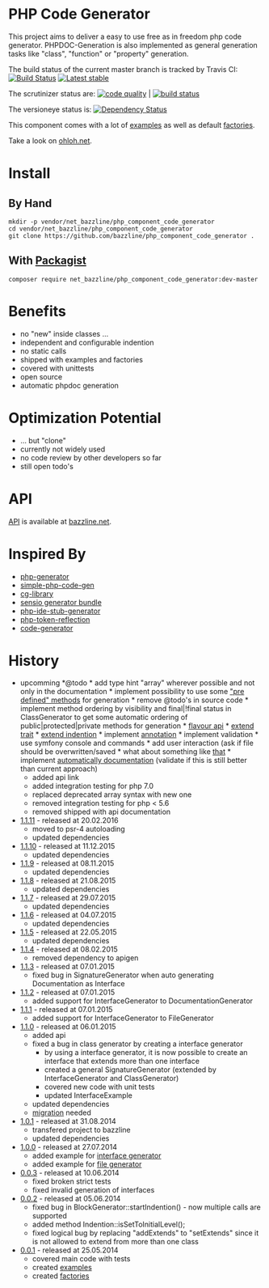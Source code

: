 # PHP Code Generator

This project aims to deliver a easy to use free as in freedom php code generator.
PHPDOC-Generation is also implemented as general generation tasks like "class", "function" or "property" generation.

The build status of the current master branch is tracked by Travis CI: 
[![Build Status](https://travis-ci.org/bazzline/php_component_code_generator.png?branch=master)](http://travis-ci.org/bazzline/php_component_code_generator)
[![Latest stable](https://img.shields.io/packagist/v/net_bazzline/php_component_code_generator.svg)](https://packagist.org/packages/net_bazzline/php_component_code_generator)

The scrutinizer status are:
[![code quality](https://scrutinizer-ci.com/g/bazzline/php_component_code_generator/badges/quality-score.png?b=master)](https://scrutinizer-ci.com/g/bazzline/php_component_code_generator/) | [![build status](https://scrutinizer-ci.com/g/bazzline/php_component_locator_generator/badges/build.png?b=master)](https://scrutinizer-ci.com/g/bazzline/php_component_code_generator/)

The versioneye status is:
[![Dependency Status](https://www.versioneye.com/user/projects/54036dbbeab62ac615000143/badge.svg?style=flat)](https://www.versioneye.com/user/projects/54036dbbeab62ac615000143)

This component comes with a lot of [examples](https://github.com/bazzline/php_component_code_generator/tree/master/example) as well as default [factories](https://github.com/bazzline/php_component_code_generator/tree/master/source/Net/Bazzline/Component/CodeGenerator/Factory).

Take a look on [ohloh.net](https://www.ohloh.net/p/php_component_code_generator).

# Install

## By Hand

```
mkdir -p vendor/net_bazzline/php_component_code_generator
cd vendor/net_bazzline/php_component_code_generator
git clone https://github.com/bazzline/php_component_code_generator .
```

## With [Packagist](https://packagist.org/packages/net_bazzline/php_component_code_generator)

```
composer require net_bazzline/php_component_code_generator:dev-master
```

# Benefits

* no "new" inside classes ...
* independent and configurable indention
* no static calls
* shipped with examples and factories
* covered with unittests
* open source
* automatic phpdoc generation

# Optimization Potential 

* ... but "clone"
* currently not widely used 
* no code review by other developers so far
* still open todo's

# API

[API](http://www.bazzline.net/57b93db867f58f6bf2982833765721032a5ea22b/index.html) is available at [bazzline.net](http://www.bazzline.net).

# Inspired By

* [php-generator](https://github.com/nette/php-generator)
* [simple-php-code-gen](https://github.com/gotohr/simple-php-code-gen)
* [cg-library](https://github.com/schmittjoh/cg-library)
* [sensio generator bundle](https://github.com/sensiolabs/SensioGeneratorBundle)
* [php-ide-stub-generator](https://github.com/racztiborzoltan/php-ide-stub-generator)
* [php-token-reflection](https://github.com/Andrewsville/PHP-Token-Reflection)
* [code-generator](https://github.com/Speicher210/CodeGenerator)

# History

* upcomming
    *@todo
        * add type hint "array" wherever possible and not only in the documentation
        * implement possibility to use some ["pre defined" methods](https://github.com/wells5609/CodeGenerator/tree/master/src/CodeGenerator/Method) for generation
        * remove @todo's in source code
        * implement method ordering by visibility and final|!final status in ClassGenerator to get some automatic ordering of public|protected|private methods for generation
        * [flavour api](https://github.com/propelorm/Propel/blob/master/generator/lib/builder/om/OMBuilder.php)
        * [extend trait](https://github.com/Speicher210/CodeGenerator/blob/master/docs/php/oop/generate-trait.md)
        * [extend indention](https://github.com/Speicher210/CodeGenerator/blob/master/src/Wingu/OctopusCore/CodeGenerator/GeneratorInterface.php)
        * implement [annotation](https://github.com/Speicher210/CodeGenerator/tree/master/src/Wingu/OctopusCore/CodeGenerator/PHP/Annotation)
        * implement validation
        * use symfony console and commands
            * add user interaction (ask if file should be overwritten/saved
        * what about something like [that](https://github.com/zetacomponents/PhpGenerator/blob/master/docs/example_general.php)
        * implement [automatically documentation](https://github.com/wells5609/CodeGenerator) (validate if this is still better than current approach)
    * added api link
    * added integration testing for php 7.0
    * replaced deprecated array syntax with new one
    * removed integration testing for php < 5.6
    * removed shipped with api documentation
* [1.1.11](https://github.com/bazzline/php_component_code_generator/tree/1.1.11) - released at 20.02.2016
    * moved to psr-4 autoloading
    * updated dependencies
* [1.1.10](https://github.com/bazzline/php_component_code_generator/tree/1.1.10) - released at 11.12.2015
    * updated dependencies
* [1.1.9](https://github.com/bazzline/php_component_code_generator/tree/1.1.9) - released at 08.11.2015
    * updated dependencies
* [1.1.8](https://github.com/bazzline/php_component_code_generator/tree/1.1.8) - released at 21.08.2015
    * updated dependencies
* [1.1.7](https://github.com/bazzline/php_component_code_generator/tree/1.1.7) - released at 29.07.2015
    * updated dependencies
* [1.1.6](https://github.com/bazzline/php_component_code_generator/tree/1.1.6) - released at 04.07.2015
    * updated dependencies
* [1.1.5](https://github.com/bazzline/php_component_code_generator/tree/1.1.5) - released at 22.05.2015
    * updated dependencies
* [1.1.4](https://github.com/bazzline/php_component_code_generator/tree/1.1.4) - released at 08.02.2015
    * removed dependency to apigen
* [1.1.3](https://github.com/bazzline/php_component_code_generator/tree/1.1.3) - released at 07.01.2015
    * fixed bug in SignatureGenerator when auto generating Documentation as Interface
* [1.1.2](https://github.com/bazzline/php_component_code_generator/tree/1.1.2) - released at 07.01.2015
    * added support for InterfaceGenerator to DocumentationGenerator
* [1.1.1](https://github.com/bazzline/php_component_code_generator/tree/1.1.1) - released at 07.01.2015
    * added support for InterfaceGenerator to FileGenerator
* [1.1.0](https://github.com/bazzline/php_component_code_generator/tree/1.1.0) - released at 06.01.2015
    * added api
    * fixed a bug in class generator by creating a interface generator
        * by using a interface generator, it is now possible to create an interface that extends more than one interface
        * created a general SignatureGenerator (extended by InterfaceGenerator and ClassGenerator)
        * covered new code with unit tests
        * updated InterfaceExample
    * updated dependencies
    * [migration](https://github.com/bazzline/php_component_code_generator/blob/master/migration/1.0.1_to_1.1.0.md) needed
* [1.0.1](https://github.com/bazzline/php_component_code_generator/tree/1.0.1) - released at 31.08.2014
    * transfered project to bazzline
    * updated dependencies
* [1.0.0](https://github.com/bazzline/php_component_code_generator/tree/1.0.0) - released at 27.07.2014
    * added example for [interface generator](https://github.com/bazzline/php_component_code_generator/tree/1.0.0/example/InterfaceExample.php)
    * added example for [file generator](https://github.com/bazzline/php_component_code_generator/tree/1.0.0/example/FileExample.php)
* [0.0.3](https://github.com/bazzline/php_component_code_generator/tree/0.0.3) - released at 10.06.2014
    * fixed broken strict tests
    * fixed invalid generation of interfaces
* [0.0.2](https://github.com/bazzline/php_component_code_generator/tree/0.0.2) - released at 05.06.2014
    * fixed bug in BlockGenerator::startIndention() - now multiple calls are supported
    * added method Indention::isSetToInitialLevel();
    * fixed logical bug by replacing "addExtends" to "setExtends" since it is not allowed to extend from more than one class
* [0.0.1](https://github.com/bazzline/php_component_code_generator/tree/0.0.1) - released at 25.05.2014
    * covered main code with tests
    * created [examples](https://github.com/bazzline/php_component_code_generator/tree/0.0.1/example)
    * created [factories](https://github.com/bazzline/php_component_code_generator/tree/0.0.1/source/Net/Bazzline/Component/CodeGenerator/Factory)
